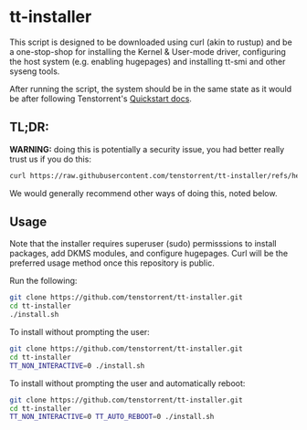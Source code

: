 # tt-installer

This script is designed to be downloaded using curl (akin to rustup) and be a one-stop-shop for installing the Kernel & User-mode driver, configuring the host system (e.g. enabling hugepages) and installing tt-smi and other syseng tools.

After running the script, the system should be in the same state as it would be after following Tenstorrent's [Quickstart docs](https://docs.tenstorrent.com/#software-installation).

## TL;DR:
**WARNING:** doing this is potentially a security issue, you had better really trust us if you do this:
```bash
curl https://raw.githubusercontent.com/tenstorrent/tt-installer/refs/heads/main/install.sh | sudo bash
```
We would generally recommend other ways of doing this, noted below.

## Usage
Note that the installer requires superuser (sudo) permisssions to install packages, add DKMS modules, and configure hugepages. Curl will be the preferred usage method once this repository is public.

Run the following:
```bash
git clone https://github.com/tenstorrent/tt-installer.git
cd tt-installer
./install.sh
```
To install without prompting the user:
```bash
git clone https://github.com/tenstorrent/tt-installer.git
cd tt-installer
TT_NON_INTERACTIVE=0 ./install.sh
```
To install without prompting the user and automatically reboot:
```bash
git clone https://github.com/tenstorrent/tt-installer.git
cd tt-installer
TT_NON_INTERACTIVE=0 TT_AUTO_REBOOT=0 ./install.sh
```
